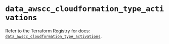 # `data_awscc_cloudformation_type_activations`

Refer to the Terraform Registry for docs: [`data_awscc_cloudformation_type_activations`](https://registry.terraform.io/providers/hashicorp/awscc/0.70.0/docs/data-sources/cloudformation_type_activations).
